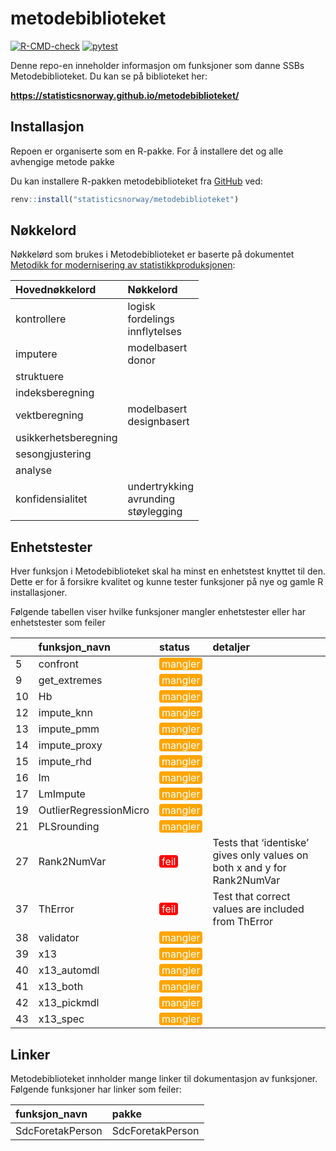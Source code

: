 
<!-- README.md is generated from README.Rmd. Please edit that file -->

# metodebiblioteket

[![R-CMD-check](https://github.com/statisticsnorway/metodebiblioteket/actions/workflows/R-CMD-check.yaml/badge.svg)](https://github.com/statisticsnorway/metodebibliotek/actions/workflows/R-CMD-check.yaml)
[![pytest](https://github.com/statisticsnorway/metodebiblioteket/actions/workflows/pytest-check.yaml/badge.svg)](https://github.com/statisticsnorway/metodebibliotek/actions/workflows/pytest.yaml)

Denne repo-en inneholder informasjon om funksjoner som danne SSBs
Metodebiblioteket. Du kan se på biblioteket her:

**<https://statisticsnorway.github.io/metodebiblioteket/>**

## Installasjon

Repoen er organiserte som en R-pakke. For å installere det og alle
avhengige metode pakke

Du kan installere R-pakken metodebiblioteket fra
[GitHub](https://github.com/statisticsnorway/metodebiblioteket/) ved:

``` r
renv::install("statisticsnorway/metodebiblioteket")
```

## Nøkkelord

Nøkkelørd som brukes i Metodebiblioteket er baserte på dokumentet
[Metodikk for modernisering av
statistikkproduksjonen](https://www.ssb.no/teknologi-og-innovasjon/artikler-og-publikasjoner/_attachment/419848?_ts=171cb1a9850):

| Hovednøkkelord       | Nøkkelord                                     |
|:---------------------|:----------------------------------------------|
| kontrollere          | logisk <br> fordelings <br> innflytelses      |
| imputere             | modelbasert <br> donor                        |
| struktuere           |                                               |
| indeksberegning      |                                               |
| vektberegning        | modelbasert <br> designbasert                 |
| usikkerhetsberegning |                                               |
| sesongjustering      |                                               |
| analyse              |                                               |
| konfidensialitet     | undertrykking <br> avrunding <br> støylegging |

## Enhetstester

Hver funksjon i Metodebiblioteket skal ha minst en enhetstest knyttet
til den. Dette er for å forsikre kvalitet og kunne tester funksjoner på
nye og gamle R installasjoner.

Følgende tabellen viser hvilke funksjoner mangler enhetstester eller har
enhetstester som feiler

|     | funksjon_navn          | status                                                                                                                                                    | detaljer                                                                 |
|:----|:-----------------------|:----------------------------------------------------------------------------------------------------------------------------------------------------------|:-------------------------------------------------------------------------|
| 5   | confront               | <span style="     color: white !important;border-radius: 4px; padding-right: 4px; padding-left: 4px; background-color: orange !important;">mangler</span> |                                                                          |
| 9   | get_extremes           | <span style="     color: white !important;border-radius: 4px; padding-right: 4px; padding-left: 4px; background-color: orange !important;">mangler</span> |                                                                          |
| 10  | Hb                     | <span style="     color: white !important;border-radius: 4px; padding-right: 4px; padding-left: 4px; background-color: orange !important;">mangler</span> |                                                                          |
| 12  | impute_knn             | <span style="     color: white !important;border-radius: 4px; padding-right: 4px; padding-left: 4px; background-color: orange !important;">mangler</span> |                                                                          |
| 13  | impute_pmm             | <span style="     color: white !important;border-radius: 4px; padding-right: 4px; padding-left: 4px; background-color: orange !important;">mangler</span> |                                                                          |
| 14  | impute_proxy           | <span style="     color: white !important;border-radius: 4px; padding-right: 4px; padding-left: 4px; background-color: orange !important;">mangler</span> |                                                                          |
| 15  | impute_rhd             | <span style="     color: white !important;border-radius: 4px; padding-right: 4px; padding-left: 4px; background-color: orange !important;">mangler</span> |                                                                          |
| 16  | lm                     | <span style="     color: white !important;border-radius: 4px; padding-right: 4px; padding-left: 4px; background-color: orange !important;">mangler</span> |                                                                          |
| 17  | LmImpute               | <span style="     color: white !important;border-radius: 4px; padding-right: 4px; padding-left: 4px; background-color: orange !important;">mangler</span> |                                                                          |
| 19  | OutlierRegressionMicro | <span style="     color: white !important;border-radius: 4px; padding-right: 4px; padding-left: 4px; background-color: orange !important;">mangler</span> |                                                                          |
| 21  | PLSrounding            | <span style="     color: white !important;border-radius: 4px; padding-right: 4px; padding-left: 4px; background-color: orange !important;">mangler</span> |                                                                          |
| 27  | Rank2NumVar            | <span style="     color: white !important;border-radius: 4px; padding-right: 4px; padding-left: 4px; background-color: red !important;">feil</span>       | Tests that ‘identiske’ gives only values on both x and y for Rank2NumVar |
| 37  | ThError                | <span style="     color: white !important;border-radius: 4px; padding-right: 4px; padding-left: 4px; background-color: red !important;">feil</span>       | Test that correct values are included from ThError                       |
| 38  | validator              | <span style="     color: white !important;border-radius: 4px; padding-right: 4px; padding-left: 4px; background-color: orange !important;">mangler</span> |                                                                          |
| 39  | x13                    | <span style="     color: white !important;border-radius: 4px; padding-right: 4px; padding-left: 4px; background-color: orange !important;">mangler</span> |                                                                          |
| 40  | x13_automdl            | <span style="     color: white !important;border-radius: 4px; padding-right: 4px; padding-left: 4px; background-color: orange !important;">mangler</span> |                                                                          |
| 41  | x13_both               | <span style="     color: white !important;border-radius: 4px; padding-right: 4px; padding-left: 4px; background-color: orange !important;">mangler</span> |                                                                          |
| 42  | x13_pickmdl            | <span style="     color: white !important;border-radius: 4px; padding-right: 4px; padding-left: 4px; background-color: orange !important;">mangler</span> |                                                                          |
| 43  | x13_spec               | <span style="     color: white !important;border-radius: 4px; padding-right: 4px; padding-left: 4px; background-color: orange !important;">mangler</span> |                                                                          |

## Linker

Metodebiblioteket innholder mange linker til dokumentasjon av
funksjoner. Følgende funksjoner har linker som feiler:

| funksjon_navn    | pakke            |
|:-----------------|:-----------------|
| SdcForetakPerson | SdcForetakPerson |
